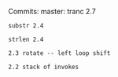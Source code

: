 Commits:
master:
    tranc 2.7    

    substr 2.4

    strlen 2.4

    2.3 rotate -- left loop shift

    2.2 stack of invokes


